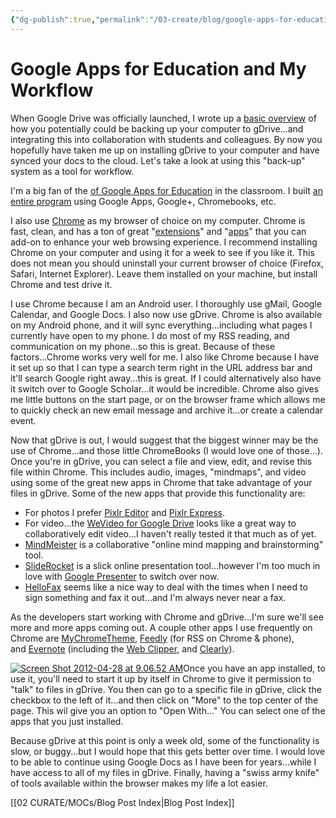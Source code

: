 ```yaml
---
{"dg-publish":true,"permalink":"/03-create/blog/google-apps-for-education-and-my-workflow/","title":"Google Apps for Education and My Workflow","tags":["backup","chrome","cloud","google","technology"]}
---
```


# Google Apps for Education and My Workflow

When Google Drive was officially launched, I wrote up a [basic overview](http://wiobyrne.blogspot.com/2012/04/google-drive-dropbox-cloud-storage.html) of how you potentially could be backing up your computer to gDrive...and integrating this into collaboration with students and colleagues. By now you hopefully have taken me up on installing gDrive to your computer and have synced your docs to the cloud. Let's take a look at using this "back-up" system as a tool for workflow.

I'm a big fan of the [of Google Apps for Education](https://sites.google.com/site/wiobyrne/google-docs) in the classroom. I built [an entire program](http://wiobyrne.com/itdml/) using Google Apps, Google+, Chromebooks, etc.

I also use [Chrome](https://www.google.com/chrome) as my browser of choice on my computer. Chrome is fast, clean, and has a ton of great "[extensions](https://chrome.google.com/webstore/category/extensions)" and "[apps](https://chrome.google.com/webstore/category/home)" that you can add-on to enhance your web browsing experience. I recommend installing Chrome on your computer and using it for a week to see if you like it. This does not mean you should uninstall your current browser of choice (Firefox, Safari, Internet Explorer). Leave them installed on your machine, but install Chrome and test drive it.

I use Chrome because I am an Android user. I thoroughly use gMail, Google Calendar, and Google Docs. I also now use gDrive. Chrome is also available on my Android phone, and it will sync everything...including what pages I currently have open to my phone. I do most of my RSS reading, and communication on my phone...so this is great. Because of these factors...Chrome works very well for me. I also like Chrome because I have it set up so that I can type a search term right in the URL address bar and it'll search Google right away...this is great. If I could alternatively also have it switch over to Google Scholar...it would be incredible. Chrome also gives me little buttons on the start page, or on the browser frame which allows me to quickly check an new email message and archive it...or create a calendar event.

Now that gDrive is out, I would suggest that the biggest winner may be the use of Chrome...and those little ChromeBooks (I would love one of those...). Once you're in gDrive, you can select a file and view, edit, and revise this file within Chrome. This includes audio, images, "mindmaps", and video using some of the great new apps in Chrome that take advantage of your files in gDrive. Some of the new apps that provide this functionality are:

- For photos I prefer [Pixlr Editor](https://chrome.google.com/webstore/detail/icmaknaampgiegkcjlimdiidlhopknpk) and [Pixlr Express](https://chrome.google.com/webstore/detail/hojmjpdlmjopaeginhldhiokeidchjid).
- For video...the [WeVideo for Google Drive](https://chrome.google.com/webstore/detail/okgjbfikepgflmlelgfgecmgjnmnmnnb) looks like a great way to collaboratively edit video...I haven't really tested it that much as of yet.
- [MindMeister](https://chrome.google.com/webstore/detail/bdehgigffdnkjpaindemkaniebfaepjm) is a collaborative "online mind mapping and brainstorming" tool.
- [SlideRocket](https://chrome.google.com/webstore/detail/omeengfjefdmhnkojnfmncpfdbhnecea) is a slick online presentation tool...however I'm too much in love with [Google Presenter](http://www.google.com/google-d-s/presentations/) to switch over now.
- [HelloFax](https://chrome.google.com/webstore/detail/bocmleclimfnadgmcdgecijlblfcmfnm) seems like a nice way to deal with the times when I need to sign something and fax it out...and I'm always never near a fax.

As the developers start working with Chrome and gDrive...I'm sure we'll see more and more apps coming out. A couple other apps I use frequently on Chrome are [MyChromeTheme](https://chrome.google.com/webstore/detail/oehpjpccmlcalbenfhnacjeocbjdonic), [Feedly](https://chrome.google.com/webstore/detail/hipbfijinpcgfogaopmgehiegacbhmob) (for RSS on Chrome & phone), and [Evernote](https://chrome.google.com/webstore/detail/lbfehkoinhhcknnbdgnnmjhiladcgbol?utm_source=chrome-ntp-icon) (including the [Web Clipper](https://chrome.google.com/webstore/detail/pioclpoplcdbaefihamjohnefbikjilc?utm_source=chrome-ntp-icon), and [Clearly](https://chrome.google.com/webstore/detail/iooicodkiihhpojmmeghjclgihfjdjhj?utm_source=chrome-ntp-icon)).

[![Screen Shot 2012-04-28 at 9.06.52 AM](images/Screen-Shot-2012-04-28-at-9.06.52-AM-300x187.png)](http://wiobyrne.com/wp-content/uploads/2013/03/Screen-Shot-2012-04-28-at-9.06.52-AM.png)Once you have an app installed, to use it, you'll need to start it up by itself in Chrome to give it permission to "talk" to files in gDrive. You then can go to a specific file in gDrive, click the checkbox to the left of it...and then click on "More" to the top center of the page. This wil give you an option to "Open With..." You can select one of the apps that you just installed.

Because gDrive at this point is only a week old, some of the functionality is slow, or buggy...but I would hope that this gets better over time. I would love to be able to continue using Google Docs as I have been for years...while I have access to all of my files in gDrive. Finally, having a "swiss army knife" of tools available within the browser makes my life a lot easier.

[[02 CURATE/MOCs/Blog Post Index\|Blog Post Index]]